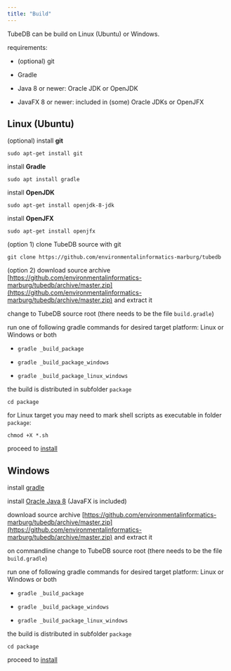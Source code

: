```yaml
---
title: "Build"
---
```


TubeDB can be build on Linux (Ubuntu) or Windows.

requirements:

- (optional) git

- Gradle

- Java 8 or newer: Oracle JDK or OpenJDK

- JavaFX 8 or newer: included in (some) Oracle JDKs or OpenJFX


Linux (Ubuntu)
---

(optional) install **git**

`sudo apt-get install git`

install **Gradle**

`sudo apt install gradle`

install **OpenJDK**

`sudo apt-get install openjdk-8-jdk`

install **OpenJFX**

`sudo apt-get install openjfx`

(option 1) clone TubeDB source with git

`git clone https://github.com/environmentalinformatics-marburg/tubedb`

(option 2) download source archive [https://github.com/environmentalinformatics-marburg/tubedb/archive/master.zip](https://github.com/environmentalinformatics-marburg/tubedb/archive/master.zip) and extract it

change to TubeDB source root (there needs to be the file `build.gradle`)

run one of following gradle commands for desired target platform: Linux or Windows or both

- `gradle _build_package`

- `gradle _build_package_windows`

- `gradle _build_package_linux_windows`

the build is distributed in subfolder `package`

`cd package`

for Linux target you may need to mark shell scripts as executable in folder `package`:

`chmod +X *.sh`

proceed to [install](../install)

Windows
---

install [gradle](https://gradle.org/install/)

install [Oracle Java 8](http://www.oracle.com/technetwork/java/javase/downloads/jdk8-downloads-2133151.html) (JavaFX is included)

download source archive [https://github.com/environmentalinformatics-marburg/tubedb/archive/master.zip](https://github.com/environmentalinformatics-marburg/tubedb/archive/master.zip) and extract it

on commandline change to TubeDB source root (there needs to be the file `build.gradle`)

run one of following gradle commands for desired target platform: Linux or Windows or both

- `gradle _build_package`

- `gradle _build_package_windows`

- `gradle _build_package_linux_windows`

the build is distributed in subfolder `package`

`cd package`

proceed to [install](../install)
